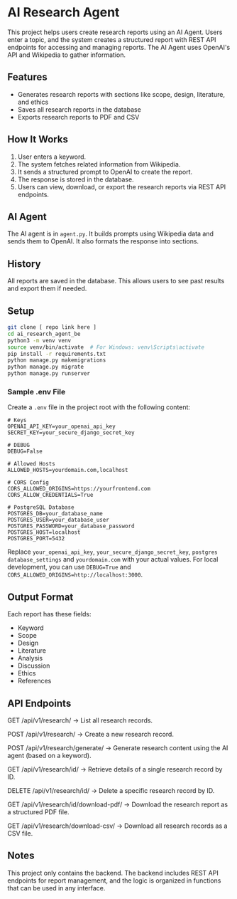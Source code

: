 # AI Research Agent

This project helps users create research reports using an AI Agent. Users enter a topic, and the system creates a structured report with REST API endpoints for accessing and managing reports. The AI Agent uses OpenAI's API and Wikipedia to gather information.

## Features

- Generates research reports with sections like scope, design, literature, and ethics
- Saves all research reports in the database
- Exports research reports to PDF and CSV

## How It Works

1. User enters a keyword.
2. The system fetches related information from Wikipedia.
3. It sends a structured prompt to OpenAI to create the report.
4. The response is stored in the database.
5. Users can view, download, or export the research reports via REST API endpoints.

## AI Agent

The AI agent is in `agent.py`. It builds prompts using Wikipedia data and sends them to OpenAI. It also formats the response into sections.

## History

All reports are saved in the database. This allows users to see past results and export them if needed.

## Setup

```bash
git clone [ repo link here ]
cd ai_research_agent_be
python3 -m venv venv
source venv/bin/activate  # For Windows: venv\Scripts\activate
pip install -r requirements.txt
python manage.py makemigrations
python manage.py migrate
python manage.py runserver
```

### Sample .env File

Create a `.env` file in the project root with the following content:

```
# Keys
OPENAI_API_KEY=your_openai_api_key
SECRET_KEY=your_secure_django_secret_key

# DEBUG
DEBUG=False

# Allowed Hosts
ALLOWED_HOSTS=yourdomain.com,localhost

# CORS Config
CORS_ALLOWED_ORIGINS=https://yourfrontend.com
CORS_ALLOW_CREDENTIALS=True

# PostgreSQL Database
POSTGRES_DB=your_database_name
POSTGRES_USER=your_database_user
POSTGRES_PASSWORD=your_database_password
POSTGRES_HOST=localhost
POSTGRES_PORT=5432

```

Replace `your_openai_api_key`, `your_secure_django_secret_key`, `postgres database_settings` and `yourdomain.com` with your actual values. For local development, you can use `DEBUG=True` and `CORS_ALLOWED_ORIGINS=http://localhost:3000`.

## Output Format

Each report has these fields:

- Keyword
- Scope
- Design
- Literature
- Analysis
- Discussion
- Ethics
- References

## API Endpoints

GET /api/v1/research/
→ List all research records.

POST /api/v1/research/
→ Create a new research record.

POST /api/v1/research/generate/
→ Generate research content using the AI agent (based on a keyword).

GET /api/v1/research/id/
→ Retrieve details of a single research record by ID.

DELETE /api/v1/research/id/
→ Delete a specific research record by ID.

GET /api/v1/research/id/download-pdf/
→ Download the research report as a structured PDF file.

GET /api/v1/research/download-csv/
→ Download all research records as a CSV file.

## Notes

This project only contains the backend. The backend includes REST API endpoints for report management, and the logic is organized in functions that can be used in any interface.